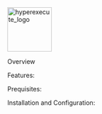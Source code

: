<img height="100" alt="hyperexecute_logo" src="/Users/shahnawaz/Repos/PLUGINS/lambdatest-automation-plugin/docs/images/lt_logo.svg">

Overview

Features:

Prequisites:

Installation and Configuration:
